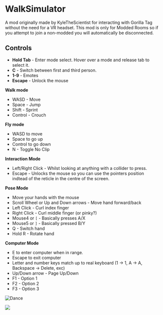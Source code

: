 # WalkSimulator
A mod originally made by KyleTheScientist for interacting with Gorilla Tag without the need for a VR headset. This mod is only for Modded Rooms so if you attempt to join a non-modded you will automatically be disconnected.


## Controls

* **Hold Tab** - Enter mode select. Hover over a mode and release tab to select it.
* **C** - Switch between first and third person.
* **1-9** - Emotes
* **Escape** - Unlock the mouse

__Walk mode__
* WASD - Move
* Space - Jump
* Shift - Sprint
* Control - Crouch

__Fly mode__
* WASD to move
* Space to go up
* Control to go down
* N - Toggle No Clip

__Interaction Mode__
* Left/Right Click -  Whilst looking at anything with a collider to press.
* Escape - Unlocks the mouse so you can use the pointers position indtead of the reticle in the centre of the screen.

__Pose Mode__
* Move your hands with the mouse
* Scroll Wheel or Up and Down arrows -  Move hand forward/back
* Left Click - Curl index finger
* Right Click - Curl middle finger (or pinky?)
* Mouse4  or `[` - Basically presses A/X
* Mouse5 or `]` - Basically pressed B/Y
* Q - Switch hand
* Hold R  - Rotate hand

__Computer Mode__
* E to enter computer when in range.
* Escape to exit computer
* Letter and number keys match up to real keyboard (1 -> 1, A -> A, Backspace -> Delete, exc)
* Up/Down arrow - Page Up/Down
* F1 - Option 1
* F2 - Option 2
* F3 - Option 3


![Dance](WalkSimDance.gif)

<img src = "https://i.imgur.com/WwrcQX9.png">

